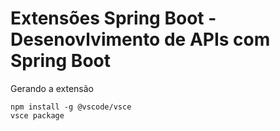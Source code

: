 # Extensões Spring Boot - Desenovlvimento de APIs com Spring Boot

Gerando a extensão
```
npm install -g @vscode/vsce
vsce package
```



